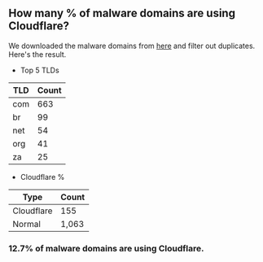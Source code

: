 ## How many % of malware domains are using Cloudflare?


We downloaded the malware domains from [here](https://urlhaus.abuse.ch) and filter out duplicates.
Here's the result.


[//]: # (start replacement)


- Top 5 TLDs

| TLD | Count |
| --- | --- |
| com | 663 |
| br | 99 |
| net | 54 |
| org | 41 |
| za | 25 |


- Cloudflare %

| Type | Count |
| --- | --- |
| Cloudflare | 155 |
| Normal | 1,063 |


### 12.7% of malware domains are using Cloudflare.